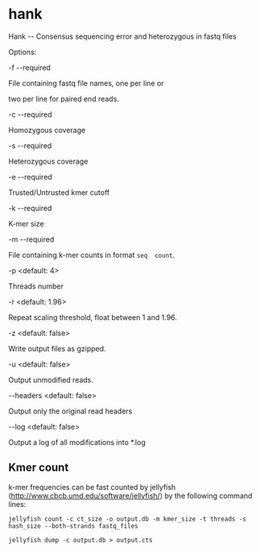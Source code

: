 # hank
Hank -- Consensus sequencing error and heterozygous in fastq files

Options:

 -f <file>     --required
 
   File containing fastq file names, one per line or
   
   two per line for paired end reads.
   
 -c <num>      --required
 
   Homozygous coverage
   
 -s <num>      --required
 
   Heterozygous coverage
   
 -e <num>      --required
 
   Trusted/Untrusted kmer cutoff
   
 -k <num>      --required
 
   K-mer size
   
 -m <file>     --required
 
   File containing k-mer counts in format `seq  count`.
   
 -p <num>      <default: 4>
 
   Threads number
   
 -r <num>      <default: 1.96>
 
   Repeat scaling threshold, float between 1 and 1.96.
   
 -z            <default: false>
 
   Write output files as gzipped.
   
 -u            <default: false>
 
   Output unmodified reads.
   
 --headers     <default: false>
 
   Output only the original read headers
   
 --log         <default: false>
 
   Output a log of all modifications into *.log

## Kmer count

k-mer frequencies can be fast counted by jellyfish (http://www.cbcb.umd.edu/software/jellyfish/) by the following command lines:

``
jellyfish count -c ct_size -o output.db -m kmer_size -t threads -s hash_size --both-strands fastq_files
``

``
jellyfish dump -c output.db > output.cts
``
